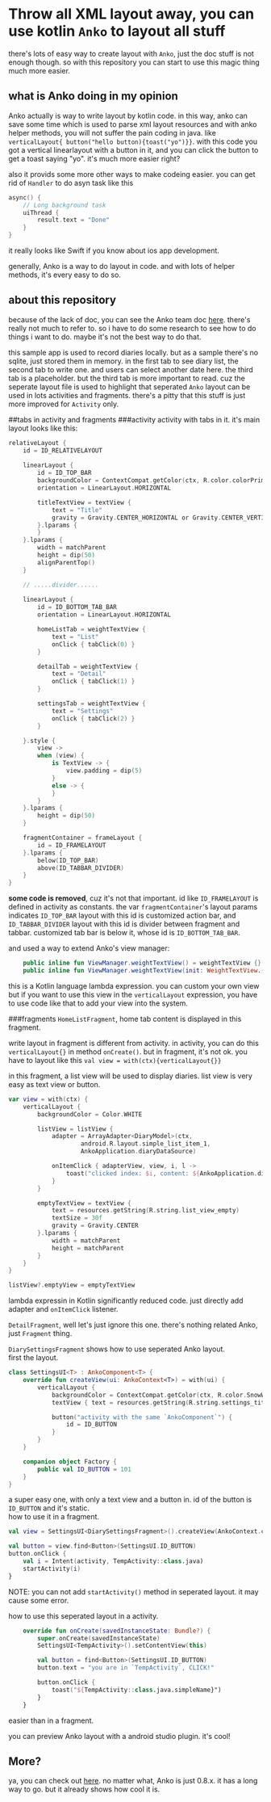 # Throw all XML layout away, you can use kotlin `Anko` to layout all stuff

there's lots of easy way to create layout with `Anko`, just the doc stuff is not enough though.
so with this repository you can start to use this magic thing much more easier.

## what is Anko doing in my opinion 
Anko actually is way to write layout by kotlin code. in this way, anko can save some time which is used to parse xml layout resources
and with anko helper methods, you will not suffer the pain coding in java. like `verticalLayout{ button("hello button){toast("yo")}}`.
with this code you got a vertical linearlayout with a button in it, and you can click the button to get a toast saying "yo".
it's much more easier right?

also it provids some more other ways to make codeing easier. you can get rid of `Handler` to do asyn task like this
```kotlin
async() {
    // Long background task
    uiThread {
        result.text = "Done"
    }
}
```
it really looks like Swift if you know about ios app development.

generally, Anko is a way to do layout in code. and with lots of helper methods, it's every easy to do so.

## about this repository
because of the lack of doc, you can see the Anko team doc [here](https://github.com/Kotlin/anko). there's really not much to refer to.
so i have to do some research to see how to do things i want to do. maybe it's not the best way to do that.

this sample app is used to record diaries locally. but as a sample there's no sqlite, just stored them in memory.
in the first tab to see diary list, the second tab to write one. and users can select another date here. the third tab is a placeholder.
but the third tab is more important to read. cuz the seperate layout file is used to highlight that seperated `Anko` layout
can be used in lots activities and fragments. there's a pitty that this stuff is just more improved for `Activity` only.

##tabs in activity and fragments
###activity
activity with tabs in it. it's main layout looks like this:
```kotlin
relativeLayout {
    id = ID_RELATIVELAYOUT
    
    linearLayout {
        id = ID_TOP_BAR
        backgroundColor = ContextCompat.getColor(ctx, R.color.colorPrimary)
        orientation = LinearLayout.HORIZONTAL

        titleTextView = textView {
            text = "Title"
            gravity = Gravity.CENTER_HORIZONTAL or Gravity.CENTER_VERTICAL
        }.lparams {
        }
    }.lparams {
        width = matchParent
        height = dip(50)
        alignParentTop()
    }

    // .....divider......
    
    linearLayout {
        id = ID_BOTTOM_TAB_BAR
        orientation = LinearLayout.HORIZONTAL

        homeListTab = weightTextView {
            text = "List"
            onClick { tabClick(0) }
        }

        detailTab = weightTextView {
            text = "Detail"
            onClick { tabClick(1) }
        }

        settingsTab = weightTextView {
            text = "Settings"
            onClick { tabClick(2) }
        }

    }.style {
        view ->
        when (view) {
            is TextView -> {
                view.padding = dip(5)
            }
            else -> {
            }
        }
    }.lparams {
        height = dip(50)
    }

    fragmentContainer = frameLayout {
        id = ID_FRAMELAYOUT
    }.lparams {
        below(ID_TOP_BAR)
        above(ID_TABBAR_DIVIDER)
    }
}
```
**some code is removed**, cuz it's not that important. id like `ID_FRAMELAYOUT` is defined in activity as constants.
the var `fragmentContainer`'s layout params indicates `ID_TOP_BAR` layout with this id is customized action bar, 
and `ID_TABBAR_DIVIDER` layout with this id is divider between fragment and tabbar. customized tab bar is below it, whose 
id is `ID_BOTTOM_TAB_BAR`.

and used a way to extend Anko's view manager:
```kotlin
    public inline fun ViewManager.weightTextView() = weightTextView {}
    public inline fun ViewManager.weightTextView(init: WeightTextView.() -> Unit) = ankoView({ WeightTextView(it) }, init)
```
this is a Kotlin language lambda expression. you can custom your own view but if you want to use this view in the `verticalLayout`
expression, you have to use code like that to add your view into the system.

###fragments
`HomeListFragment`, home tab content is displayed in this fragment. 

write layout in fragment is different from activity. in activity, you can do this `verticalLayout{}` in method `onCreate()`.
but in fragment, it's not ok. you have to layout like this `val view = with(ctx){verticalLayout{}}`

in this fragment, a list view will be used to display diaries. list view is very easy as text view or button.
```kotlin
var view = with(ctx) {
    verticalLayout {
        backgroundColor = Color.WHITE

        listView = listView {
            adapter = ArrayAdapter<DiaryModel>(ctx,
                    android.R.layout.simple_list_item_1,
                    AnkoApplication.diaryDataSource)

            onItemClick { adapterView, view, i, l ->
                toast("clicked index: $i, content: ${AnkoApplication.diaryDataSource[i].toString()}")
            }
        }

        emptyTextView = textView {
            text = resources.getString(R.string.list_view_empty)
            textSize = 30f
            gravity = Gravity.CENTER
        }.lparams {
            width = matchParent
            height = matchParent
        }
    }
}

listView?.emptyView = emptyTextView
```
lambda expressin in Kotlin significantly reduced code. just directly add adapter and `onItemClick` listener.

`DetailFragment`, well let's just ignore this one. there's nothing related Anko, just `Fragment` thing.

`DiarySettingsFragment` shows how to use seperated Anko layout.
<br/>first the layout.
```kotlin
class SettingsUI<T> : AnkoComponent<T> {
    override fun createView(ui: AnkoContext<T>) = with(ui) {
        verticalLayout {
            backgroundColor = ContextCompat.getColor(ctx, R.color.SnowWhite)
            textView { text = resources.getString(R.string.settings_title) }

            button("activity with the same `AnkoComponent`") {
                id = ID_BUTTON
            }
        }
    }

    companion object Factory {
        public val ID_BUTTON = 101
    }
}
```
a super easy one, with only a text view and a button in. id of the button is `ID_BUTTON` and it's static.
<br/>how to use it in a fragment.
```kotlin
val view = SettingsUI<DiarySettingsFragment>().createView(AnkoContext.create(ctx, DiarySettingsFragment()))

val button = view.find<Button>(SettingsUI.ID_BUTTON)
button.onClick {
    val i = Intent(activity, TempActivity::class.java)
    startActivity(i)
}
```

  NOTE: you can not add `startActivity()` method in seperated layout. it may cause some error.
  
how to use this seperated layout in a activity.
```kotlin
    override fun onCreate(savedInstanceState: Bundle?) {
        super.onCreate(savedInstanceState)
        SettingsUI<TempActivity>().setContentView(this)

        val button = find<Button>(SettingsUI.ID_BUTTON)
        button.text = "you are in `TempActivity`, CLICK!"

        button.onClick {
            toast("${TempActivity::class.java.simpleName}")
        }
    }
```
easier than in a fragment.

you can preview Anko layout with a android studio plugin. it's cool!

## More?
ya, you can check out [here](https://github.com/Kotlin/anko/blob/master/doc/ADVANCED.md). no matter what, Anko is just 0.8.x.
it has a long way to go. but it already shows how cool it is.





